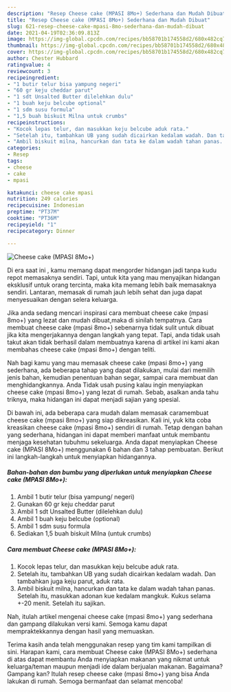 ```yaml
---
description: "Resep Cheese cake (MPASI 8Mo+) Sederhana dan Mudah Dibuat"
title: "Resep Cheese cake (MPASI 8Mo+) Sederhana dan Mudah Dibuat"
slug: 621-resep-cheese-cake-mpasi-8mo-sederhana-dan-mudah-dibuat
date: 2021-04-19T02:36:09.813Z
image: https://img-global.cpcdn.com/recipes/bb58701b174558d2/680x482cq70/cheese-cake-mpasi-8mo-foto-resep-utama.jpg
thumbnail: https://img-global.cpcdn.com/recipes/bb58701b174558d2/680x482cq70/cheese-cake-mpasi-8mo-foto-resep-utama.jpg
cover: https://img-global.cpcdn.com/recipes/bb58701b174558d2/680x482cq70/cheese-cake-mpasi-8mo-foto-resep-utama.jpg
author: Chester Hubbard
ratingvalue: 4
reviewcount: 3
recipeingredient:
- "1 butir telur bisa yampung negeri"
- "60 gr keju cheddar parut"
- "1 sdt Unsalted Butter dilelehkan dulu"
- "1 buah keju belcube optional"
- "1 sdm susu formula"
- "1,5 buah biskuit Milna untuk crumbs"
recipeinstructions:
- "Kocok lepas telur, dan masukkan keju belcube aduk rata."
- "Setelah itu, tambahkan UB yang sudah dicairkan kedalam wadah. Dan tambahkan juga keju parut, aduk rata."
- "Ambil biskuit milna, hancurkan dan tata ke dalam wadah tahan panas. Setelah itu, masukkan adonan kue kedalam mangkuk. Kukus selama +-20 menit. Setelah itu sajikan."
categories:
- Resep
tags:
- cheese
- cake
- mpasi

katakunci: cheese cake mpasi 
nutrition: 249 calories
recipecuisine: Indonesian
preptime: "PT37M"
cooktime: "PT36M"
recipeyield: "1"
recipecategory: Dinner

---
```



![Cheese cake (MPASI 8Mo+)](https://img-global.cpcdn.com/recipes/bb58701b174558d2/680x482cq70/cheese-cake-mpasi-8mo-foto-resep-utama.jpg)

Di era  saat ini , kamu memang dapat mengorder hidangan jadi tanpa kudu repot memasaknya sendiri. Tapi, untuk kita yang mau menyajikan hidangan eksklusif untuk orang tercinta, maka kita memang lebih baik memasaknya sendiri. Lantaran, memasak di rumah jauh lebih sehat dan juga dapat menyesuaikan dengan selera keluarga.

Jika anda sedang mencari inspirasi cara membuat cheese cake (mpasi 8mo+) yang lezat dan mudah dibuat,maka di sinilah tempatnya. Cara membuat cheese cake (mpasi 8mo+)  sebenarnya tidak sulit untuk dibuat jika kita mengerjakannya dengan langkah yang tepat. Tapi, anda tidak usah takut akan tidak berhasil dalam membuatnya 
karena di artikel ini kami akan membahas cheese cake (mpasi 8mo+) dengan teliti.  



Nah bagi kamu yang mau memasak cheese cake (mpasi 8mo+) yang sederhana, ada beberapa tahap yang dapat dilakukan, mulai dari memilih jenis bahan, kemudian penentuan bahan segar, sampai cara membuat dan menghidangkannya. Anda Tidak usah pusing kalau ingin menyiapkan cheese cake (mpasi 8mo+) yang lezat di rumah. Sebab, asalkan anda  tahu triknya, maka hidangan ini dapat menjadi sajian yang spesial.

Di bawah ini, ada beberapa cara mudah dalam memasak caramembuat cheese cake (mpasi 8mo+) yang siap dikreasikan. Kali ini, yuk kita coba kreasikan cheese cake (mpasi 8mo+) sendiri di rumah. Tetap dengan bahan yang sederhana, hidangan ini dapat memberi manfaat untuk membantu menjaga kesehatan tubuhmu sekeluarga. Anda dapat menyiapkan Cheese cake (MPASI 8Mo+) menggunakan 6 bahan dan 3 tahap pembuatan. Berikut ini langkah-langkah untuk menyiapkan hidangannya.

<!--inarticleads1-->

##### Bahan-bahan dan bumbu yang diperlukan untuk menyiapkan Cheese cake (MPASI 8Mo+):

1. Ambil 1 butir telur (bisa yampung/ negeri)
1. Gunakan 60 gr keju cheddar parut
1. Ambil 1 sdt Unsalted Butter (dilelehkan dulu)
1. Ambil 1 buah keju belcube (optional)
1. Ambil 1 sdm susu formula
1. Sediakan 1,5 buah biskuit Milna (untuk crumbs)




<!--inarticleads2-->

##### Cara membuat Cheese cake (MPASI 8Mo+):

1. Kocok lepas telur, dan masukkan keju belcube aduk rata.
1. Setelah itu, tambahkan UB yang sudah dicairkan kedalam wadah. Dan tambahkan juga keju parut, aduk rata.
1. Ambil biskuit milna, hancurkan dan tata ke dalam wadah tahan panas. Setelah itu, masukkan adonan kue kedalam mangkuk. Kukus selama +-20 menit. Setelah itu sajikan.




Nah, itulah artikel mengenai  cheese cake (mpasi 8mo+)  yang sederhana dan gampang dilakukan versi kami. Semoga kamu dapat mempraktekkannya dengan hasil yang memuaskan. 

Terima kasih anda telah menggunakan resep yang tim kami tampilkan di sini. Harapan kami, cara membuat  Cheese cake (MPASI 8Mo+) sederhana di atas dapat membantu Anda menyiapkan makanan yang nikmat untuk keluarga/teman maupun menjadi ide dalam berjualan makanan. Bagaimana? Gampang kan? Itulah resep cheese cake (mpasi 8mo+) yang bisa Anda lakukan di rumah. Semoga bermanfaat dan selamat mencoba!

